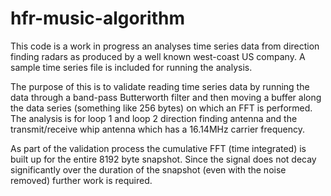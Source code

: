 # hfr-music-algorithm
This code is a work in progress an analyses time series data from direction finding radars as produced by a well known
west-coast US company. A sample time series file is included for running the analysis.

The purpose of this is to validate reading time series data by running the data through a band-pass Butterworth filter
and then moving a buffer along the data series (something like 256 bytes) on which an FFT is performed. The analysis
is for loop 1 and loop 2 direction finding antenna and the transmit/receive whip antenna which has a 16.14MHz carrier
frequency.

As part of the validation process the cumulative FFT (time integrated) is built up for the entire 8192 byte snapshot.
Since the signal does not decay significantly over the duration of the snapshot (even with the noise removed) further
work is required.
